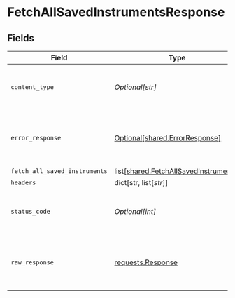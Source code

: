 # FetchAllSavedInstrumentsResponse


## Fields

| Field                                                                                        | Type                                                                                         | Required                                                                                     | Description                                                                                  |
| -------------------------------------------------------------------------------------------- | -------------------------------------------------------------------------------------------- | -------------------------------------------------------------------------------------------- | -------------------------------------------------------------------------------------------- |
| `content_type`                                                                               | *Optional[str]*                                                                              | :heavy_check_mark:                                                                           | HTTP response content type for this operation                                                |
| `error_response`                                                                             | [Optional[shared.ErrorResponse]](undefined/models/shared/errorresponse.md)                   | :heavy_minus_sign:                                                                           | Any bad or invalid request will lead to following error object                               |
| `fetch_all_saved_instruments`                                                                | list[[shared.FetchAllSavedInstruments](undefined/models/shared/fetchallsavedinstruments.md)] | :heavy_minus_sign:                                                                           | OK                                                                                           |
| `headers`                                                                                    | dict[str, list[*str*]]                                                                       | :heavy_minus_sign:                                                                           | N/A                                                                                          |
| `status_code`                                                                                | *Optional[int]*                                                                              | :heavy_check_mark:                                                                           | HTTP response status code for this operation                                                 |
| `raw_response`                                                                               | [requests.Response](https://requests.readthedocs.io/en/latest/api/#requests.Response)        | :heavy_minus_sign:                                                                           | Raw HTTP response; suitable for custom response parsing                                      |